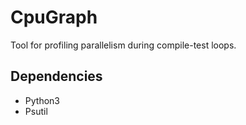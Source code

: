 CpuGraph
========

Tool for profiling parallelism during compile-test loops.

Dependencies
------------

* Python3
* Psutil
